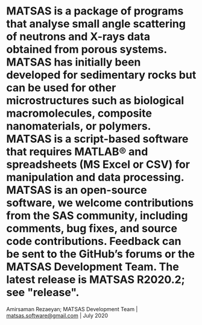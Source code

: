 # MATSAS is a package of programs that analyse small angle scattering of neutrons and X-rays data obtained from porous systems. MATSAS has initially been developed for sedimentary rocks but can be used for other microstructures such as biological macromolecules, composite nanomaterials, or polymers. MATSAS is a script-based software that requires MATLAB® and spreadsheets (MS Excel or CSV) for manipulation and data processing. MATSAS is an open-source software, we welcome contributions from the SAS community, including comments, bug fixes, and source code contributions. Feedback can be sent to the GitHub’s forums or the MATSAS Development Team. The latest release is MATSAS R2020.2; see "release".
Amirsaman Rezaeyan;
MATSAS Development Team | matsas.software@gmail.com | July 2020
